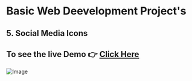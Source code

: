 # Basic Web Deevelopment Project's

## 5. Social Media Icons

## To see the live Demo 👉 [Click Here]()
![Image]()
